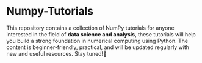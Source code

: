 # Numpy-Tutorials

This repository contains a collection of NumPy tutorials for anyone interested in the field of **data science and analysis**, these tutorials will help you build a strong foundation in numerical computing using Python. The content is beginner-friendly, practical, and will be updated regularly with new and useful resources. Stay tuned!🐍
